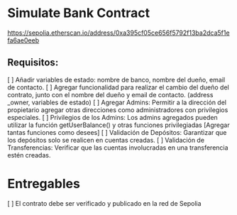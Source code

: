 # Simulate Bank Contract

https://sepolia.etherscan.io/address/0xa395cf05ce656f5792f13ba2dca5f1efa6ae0eeb

## Requisitos: 
[ ] Añadir variables de estado: nombre de banco, nombre del dueño, email de contacto.
[ ] Agregar funcionalidad para realizar el cambio del dueño del contrato, junto con el nombre del dueño y email de contacto. (address _owner, variables de estado)
[ ] Agregar Admins: Permitir a la dirección del propietario agregar otras direcciones como administradores con privilegios especiales.
[ ] Privilegios de los Admins: Los admins agregados pueden utilizar la función getUserBalance() y otras funciones privilegiadas [Agregar tantas funciones como desees]
[ ] Validación de Depósitos: Garantizar que los depósitos solo se realicen en cuentas creadas.
[ ] Validación de Transferencias: Verificar que las cuentas involucradas en una transferencia estén creadas.


# Entregables
[ ] El contrato debe ser verificado y publicado en la red de Sepolia